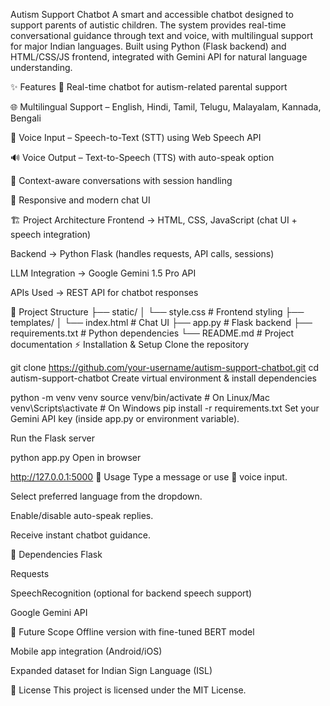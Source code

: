 Autism Support Chatbot
A smart and accessible chatbot designed to support parents of autistic children. The system provides real-time conversational guidance through text and voice, with multilingual support for major Indian languages. Built using Python (Flask backend) and HTML/CSS/JS frontend, integrated with Gemini API for natural language understanding.

✨ Features
🤖 Real-time chatbot for autism-related parental support

🌐 Multilingual Support – English, Hindi, Tamil, Telugu, Malayalam, Kannada, Bengali

🎤 Voice Input – Speech-to-Text (STT) using Web Speech API

🔊 Voice Output – Text-to-Speech (TTS) with auto-speak option

💬 Context-aware conversations with session handling

🎨 Responsive and modern chat UI

🏗️ Project Architecture
Frontend → HTML, CSS, JavaScript (chat UI + speech integration)

Backend → Python Flask (handles requests, API calls, sessions)

LLM Integration → Google Gemini 1.5 Pro API

APIs Used → REST API for chatbot responses

📂 Project Structure
├── static/
│   └── style.css       # Frontend styling
├── templates/
│   └── index.html      # Chat UI
├── app.py              # Flask backend
├── requirements.txt    # Python dependencies
└── README.md           # Project documentation
⚡ Installation & Setup
Clone the repository

git clone https://github.com/your-username/autism-support-chatbot.git
cd autism-support-chatbot
Create virtual environment & install dependencies

python -m venv venv
source venv/bin/activate   # On Linux/Mac
venv\Scripts\activate      # On Windows
pip install -r requirements.txt
Set your Gemini API key (inside app.py or environment variable).

Run the Flask server

python app.py
Open in browser

http://127.0.0.1:5000
🎯 Usage
Type a message or use 🎤 voice input.

Select preferred language from the dropdown.

Enable/disable auto-speak replies.

Receive instant chatbot guidance.

🧩 Dependencies
Flask

Requests

SpeechRecognition (optional for backend speech support)

Google Gemini API

📌 Future Scope
Offline version with fine-tuned BERT model

Mobile app integration (Android/iOS)

Expanded dataset for Indian Sign Language (ISL)

📜 License
This project is licensed under the MIT License.
